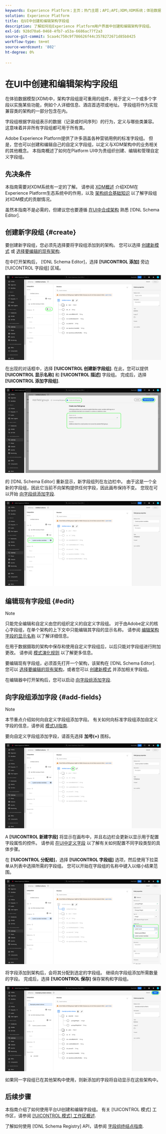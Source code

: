 ```yaml
---
keywords: Experience Platform；主页；热门主题；API;API;XDM;XDM系统；体验数据模型；数据模型；UI；工作区；字段组；字段组；
solution: Experience Platform
title: 在UI中创建和编辑架构字段组
description: 了解如何在Experience Platform用户界面中创建和编辑架构字段组。
exl-id: 928d70a6-0468-4fb7-a53a-6686ac77f2a3
source-git-commit: 5caa4c750c9f786626f44c3578272671d85b8425
workflow-type: tm+mt
source-wordcount: '802'
ht-degree: 0%

---
```


# 在UI中创建和编辑架构字段组

在体验数据模型(XDM)中，架构字段组是可重用的组件，用于定义一个或多个字段以实施某些功能，例如个人详细信息、酒店首选项或地址。 字段组将作为实现兼容类的架构的一部分包含在内。

字段组根据字段组表示的数据（记录或时间序列）的行为，定义与哪些类兼容。 这意味着并非所有字段组都可用于所有类。

Adobe Experience Platform提供了许多涵盖各种营销用例的标准字段组。 但是，您也可以创建和编辑自己的自定义字段组，以定义与XDM架构中的业务相关的其他概念。 本指南概述了如何在Platform UI中为贵组织创建、编辑和管理自定义字段组。

## 先决条件

本指南需要对XDM系统有一定的了解。 请参阅 [XDM概述](../../home.md) 介绍XDM在Experience Platform生态系统中的作用，以及 [架构组合基础知识](../../schema/composition.md) 以了解字段组对XDM模式的贡献情况。

虽然本指南不是必需的，但建议您也要遵循 [在UI中合成架构](../../tutorials/create-schema-ui.md) 熟悉 [!DNL Schema Editor].

## 创建新字段组 {#create}

要创建新字段组，您必须先选择要将字段组添加到的架构。 您可以选择 [创建新模式](./schemas.md#create) 或 [选择要编辑的现有架构](./schemas.md#edit).

在中打开架构后， [!DNL Schema Editor]，选择 **[!UICONTROL 添加]** 旁边 [!UICONTROL 字段组] 区域。

![](../../images/ui/resources/field-groups/add-field-group.png)

在出现的对话框中，选择 **[!UICONTROL 创建新字段组]**. 在此，您可以提供 **[!UICONTROL 显示名称]** 和 **[!UICONTROL 描述]** 字段组。 完成后，选择 **[!UICONTROL 添加字段组]**.

![](../../images/ui/resources/field-groups/create-field-group.png)

的 [!DNL Schema Editor] 重新显示，新字段组列在左边栏中。 由于这是一个全新的字段组，因此它当前不向架构提供任何字段，因此画布保持不变。 您现在可以开始 [向字段组添加字段](#add-fields).

![](../../images/ui/resources/field-groups/field-group-added.png)

## 编辑现有字段组 {#edit}

>[!NOTE]
>
>只能完全编辑和自定义由您的组织定义的自定义字段组。 对于由Adobe定义的核心字段组，在单个架构的上下文中只能编辑其字段的显示名称。 请参阅 [编辑架构字段的显示名称](./schemas.md#display-names) 以了解详细信息。
>
>在用于数据摄取的架构中保存和使用自定义字段组后，以后只能对字段组进行附加更改。 请参阅 [模式演化规则](../../schema/composition.md#evolution) 以了解更多信息。

要编辑现有字段组，必须首先打开一个架构，该架构在 [!DNL Schema Editor]. 您可以 [选择要编辑的现有架构](./schemas.md#edit)，或者您可以 [创建新模式](./schemas.md#create) 并添加相关字段组。

在编辑器中打开架构后，您可以启动 [向字段组添加字段](#add-fields).

## 向字段组添加字段 {#add-fields}

>[!NOTE]
>
>本节重点介绍如何向自定义字段组添加字段。 有关如何向标准字段组添加自定义字段的信息，请参阅 [模式UI指南](./schemas.md#custom-fields-for-standard-groups).

要向自定义字段组添加字段，请首先选择 **加号(+)** 图标。

![](../../images/ui/resources/field-groups/add-field.png)

A **[!UICONTROL 新建字段]** 将显示在画布中，并且右边栏会更新以显示用于配置字段属性的控件。 请参阅 [在UI中定义字段](../fields/overview.md#define) 以了解有关如何配置不同字段类型的具体步骤。

在 **[!UICONTROL 分配给]**，选择 **[!UICONTROL 字段组]** 选项，然后使用下拉菜单从列表中选择所需的字段组。 您可以开始在字段组的名称中键入以缩小结果范围。

![](../../images/ui/resources/field-groups/select-field-group.png)

将字段添加到架构后，会将其分配到选定的字段组。 继续向字段组添加所需数量的字段。 完成后，选择 **[!UICONTROL 保存]** 保存架构和字段组。

![](../../images/ui/resources/field-groups/complete-field-group.png)

如果同一字段组已在其他架构中使用，则新添加的字段将自动显示在这些架构中。

## 后续步骤

本指南介绍了如何使用平台UI创建和编辑字段组。 有关 [!UICONTROL 模式] 工作区，请参阅 [[!UICONTROL 模式] 工作区概述](../overview.md).

了解如何使用 [!DNL Schema Registry] API，请参阅 [字段组终结点指南](../../api/field-groups.md).
